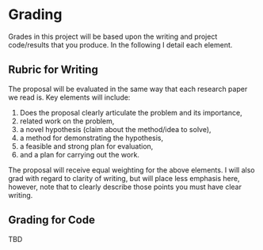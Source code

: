 Grading
=======

Grades in this project will be based upon the writing and
project code/results that you produce. In the following I
detail each element.

Rubric for Writing
------------------

The proposal will be evaluated in the same way that each
research paper we read is. Key elements will include:

1. Does the proposal clearly articulate the problem and its
   importance, 
2. related work on the problem, 
3. a novel hypothesis (claim about the method/idea to solve), 
4. a method for demonstrating the hypothesis, 
5. a feasible and strong plan for evaluation, 
6. and a plan for carrying out the work.

The proposal will receive equal weighting for the above
elements. I will also grad with regard to clarity of
writing, but will place less emphasis here, however, note
that to clearly describe those points you must have clear
writing.

Grading for Code
----------------

TBD
